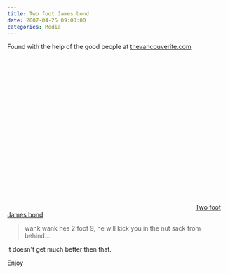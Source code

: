```yaml
---
title: Two foot James bond
date: 2007-04-25 09:00:00
categories: Media
---
```

Found with the help of the good people at <a href="http://www.thevancouverite.com/vancouver_film/two_foot_james_bond_seriously/">thevancouverite.com</a>

<object width="425" height="350"><param name="movie" value="http://www.youtube.com/v/eqh5O9LbjhY"></param><param name="wmode" value="transparent"></param><embed src="http://www.youtube.com/v/eqh5O9LbjhY" type="application/x-shockwave-flash" wmode="transparent" width="425" height="350"></embed></object>
<a href="http://www.youtube.com/watch?v=eqh5O9LbjhY&eurl=http%3A%2F%2Fwww%2Ethevancouverite%2Ecom%2Fvancouver%5Ffilm%2Ftwo%5Ffoot%5Fjames%5Fbond%5Fseriously%2F">Two foot James bond</a>

<blockquote>wank wank hes 2 foot 9, he will kick you in the nut sack from behind.... </blockquote>
it doesn't get much better then that. 

Enjoy
